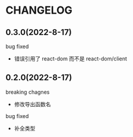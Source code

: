 # CHANGELOG

## 0.3.0(2022-8-17)

bug fixed

* 错误引用了 react-dom 而不是 react-dom/client

## 0.2.0(2022-8-17)

breaking chagnes

* 修改导出函数名

bug fixed

* 补全类型
